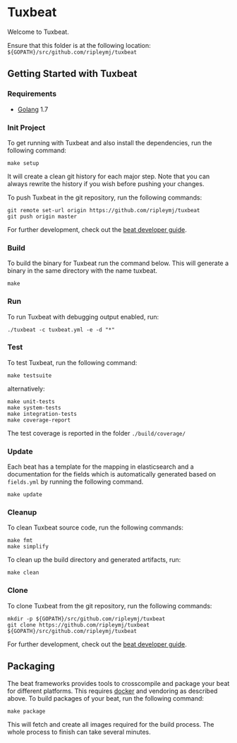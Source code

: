 # Tuxbeat

Welcome to Tuxbeat.

Ensure that this folder is at the following location:
`${GOPATH}/src/github.com/ripleymj/tuxbeat`

## Getting Started with Tuxbeat

### Requirements

* [Golang](https://golang.org/dl/) 1.7

### Init Project
To get running with Tuxbeat and also install the
dependencies, run the following command:

```
make setup
```

It will create a clean git history for each major step. Note that you can always rewrite the history if you wish before pushing your changes.

To push Tuxbeat in the git repository, run the following commands:

```
git remote set-url origin https://github.com/ripleymj/tuxbeat
git push origin master
```

For further development, check out the [beat developer guide](https://www.elastic.co/guide/en/beats/libbeat/current/new-beat.html).

### Build

To build the binary for Tuxbeat run the command below. This will generate a binary
in the same directory with the name tuxbeat.

```
make
```


### Run

To run Tuxbeat with debugging output enabled, run:

```
./tuxbeat -c tuxbeat.yml -e -d "*"
```


### Test

To test Tuxbeat, run the following command:

```
make testsuite
```

alternatively:
```
make unit-tests
make system-tests
make integration-tests
make coverage-report
```

The test coverage is reported in the folder `./build/coverage/`

### Update

Each beat has a template for the mapping in elasticsearch and a documentation for the fields
which is automatically generated based on `fields.yml` by running the following command.

```
make update
```


### Cleanup

To clean  Tuxbeat source code, run the following commands:

```
make fmt
make simplify
```

To clean up the build directory and generated artifacts, run:

```
make clean
```


### Clone

To clone Tuxbeat from the git repository, run the following commands:

```
mkdir -p ${GOPATH}/src/github.com/ripleymj/tuxbeat
git clone https://github.com/ripleymj/tuxbeat ${GOPATH}/src/github.com/ripleymj/tuxbeat
```


For further development, check out the [beat developer guide](https://www.elastic.co/guide/en/beats/libbeat/current/new-beat.html).


## Packaging

The beat frameworks provides tools to crosscompile and package your beat for different platforms. This requires [docker](https://www.docker.com/) and vendoring as described above. To build packages of your beat, run the following command:

```
make package
```

This will fetch and create all images required for the build process. The whole process to finish can take several minutes.
